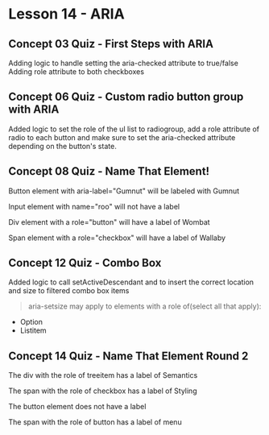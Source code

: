 # Lesson 14 - ARIA

## Concept 03 Quiz - First Steps with ARIA
Adding logic to handle setting the aria-checked attribute to true/false
Adding role attribute to both checkboxes

## Concept 06 Quiz - Custom radio button group with ARIA

Added logic to set the role of the ul list to radiogroup, add a role attribute of radio to each button and make sure to set the aria-checked attribute depending on the button's state.

## Concept 08 Quiz - Name That Element!

Button element with aria-label="Gumnut" will be labeled with Gumnut

Input element with name="roo" will not have a label

Div element with a role="button" will have a label of Wombat

Span element with a role="checkbox" will have a label of Wallaby

## Concept 12 Quiz - Combo Box
Added logic to call setActiveDescendant and to insert the correct location and size to filtered combo box items

>aria-setsize may apply to elements with a role of(select all that apply):
- Option
- Listitem

## Concept 14 Quiz - Name That Element Round 2
The div with the role of treeitem has a label of Semantics

The span with the role of checkbox has a label of Styling

The button element does not have a label

The span with the role of button has a label of menu